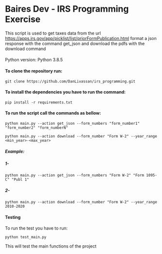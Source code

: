 # Baires Dev - IRS Programming Exercise
####
This script is used to get taxes data from the url https://apps.irs.gov/app/picklist/list/priorFormPublication.html
format a json response with the command get_json and download the pdfs with the download command
####
Python version: Python 3.8.5
####

#### To clone the repository run:
`git clone https://github.com/DanLivassan/irs_programming.git`


#### To install the dependencies you have to run the command:
`pip install -r requirements.txt`


#### To run the script call the commands as bellow:

`python main.py --action get_json --form_numbers "form_number1" "form_number2" "form_numberN"`

`python main.py --action download --form_number "Form W-2" --year_range <min_year>-<max_year>`

##### Example:

##### 1-

`python main.py --action get_json --form_numbers "Form W-2" "Form 1095-C" "Publ 1"`

##### 2-
`python main.py --action download --form_number "Form W-2" --year_range 2010-2020`

#### Testing

To run the test you have to run:

` python test_main.py `

This will test the main functions of the project

